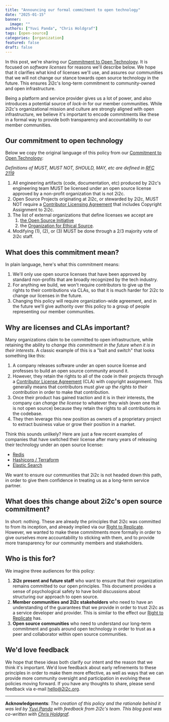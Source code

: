 ```yaml
---
title: "Announcing our formal commitment to open technology"
date: "2025-01-15"
banner:
  image: ""
authors: ["Yuvi Panda", "Chris Holdgraf"]
tags: [open-source]
categories: [organization]
featured: false
draft: false
---
```


In this post, we're sharing our [Commitment to Open Technology](../../../open-technology/index.md). It is focused on _software licenses_ for reasons we'll describe below. We hope that it clarifies what kind of licenses we'll use, and assures our communities that we will not change our stance towards open source technology in the future. This ensures 2i2c's long-term commitment to community-owned and open infrastructure.

Being a platform and service provider gives us a lot of power, and also introduces a potential source of _lock-in_ for our member communities. While 2i2c's organizational mission and culture are strongly aligned with open infrastructure, we believe it's important to encode commitments like these in a formal way to provide both transparency and accountability to our member communities.

## Our commitment to open technology

Below we copy the original language of this policy from our [Commitment to Open Technology](../../../open-technology/index.md):

<!-- TODO: When we switch to MyST, we should embed this rather than copy/paste -->

_Definitions of MUST, MUST NOT, SHOULD, MAY, etc are defined in [RFC 2119](https://tools.ietf.org/html/rfc2119)_

1. All engineering artifacts (code, documentation, etc) produced by 2i2c's engineering team MUST be licensed under an open source license approved by a non-profit organization that is not 2i2c.
2. Open Source Projects originating at 2i2c, or stewarded by 2i2c, MUST NOT require a [Contributor Licensing Agreement](https://en.wikipedia.org/wiki/Contributor_License_Agreement) that includes Copyright Assignment to 2i2c. 
3. The list of external organizations that define licenses we accept are
    1. [the Open Source Initiative](https://opensource.org/)
    2. the [Organization for Ethical Source](https://ethicalsource.dev/). 
4. Modifying (1), (2), or (3) MUST be done through a 2/3 majority vote of 2i2c staff. 

## What does this commitment mean?

In plain language, here's what this commitment means:

1. We'll only use open source licenses that have been approved by standard non-profits that are broadly recognized by the tech industry.
2. For anything we build, we won't require contributors to give up the rights to their contributions via CLAs, so that it is much harder for 2i2c to change our licenses in the future.
3. Changing this policy will require organization-wide agreement, and in the future we'll give authority over this policy to a group of people representing our member communities.

## Why are licenses and CLAs important? 

Many organizations claim to be committed to open infrastructure, while retaining the ability to _change this commitment in the future when it is in their interests_. A classic example of this is a "bait and switch" that looks something like this:

1. A company releases software under an open source license and professes to build an open source community around it.
2. However, they retain the rights to all of the code in their projects through a [Contributor License Agreement](https://en.wikipedia.org/wiki/Contributor_License_Agreement) (CLA) with copyright assignment. This generally means that contributors must _give up the rights to their contribution_ in order to make that contribution.
3. Once their product has gained traction and it is in their interests, the company can _change the license_ to whatever they wish (even one that is not open source) because they retain the rights to all contributions in the codebase.
4. They then leverage this new position as owners of a proprietary project to extract business value or grow their position in a market.

Think this sounds unlikely? Here are just a few recent examples of companies that have switched their license after many years of releasing their technology under an open source license:

- [Redis](https://redis.io/blog/redis-adopts-dual-source-available-licensing/)
- [Hashicorp / Terraform](https://www.hashicorp.com/blog/hashicorp-adopts-business-source-license)
- [Elastic Search](https://en.wikipedia.org/wiki/Elasticsearch#Licensing_changes)

We want to ensure our communities that 2i2c is not headed down this path, in order to give them confidence in treating us as a long-term service partner.

## What does this change about 2i2c's open source commitment?

In short: nothing. These are already the principles that 2i2c was committed to from its inception, and already implied via our [Right to Replicate](../../../right-to-replicate/). However, we wanted to make these commitments more formally in order to give ourselves more accountability to sticking with them, and to provide more transparency for our community members and stakeholders.

## Who is this for?

We imagine three audiences for this policy:

1. **2i2c present and future staff** who want to ensure that their organization remains committed to our open principles. This document provides a sense of psychological safety to have bold discussions about structuring our approach to open source.
2. **Member communities and 2i2c stakeholders** who need to have an understanding of the guarantees that we provide in order to trust 2i2c as a service developer and provider. This is similar to the effect our [Right to Replicate](/right-to-replicate) has.
3. **Open source communities** who need to understand our long-term commitment and goals around open technology in order to trust as a peer and collaborator within open source communities.

## We'd love feedback

We hope that these ideas both clarify our intent and the reason that we think it's important. We'd love feedback about early refinements to these principles in order to make them more effective, as well as ways that we can provide more community oversight and participation in evolving these policies moving forward. If you have any thoughts to share, please send feedback via e-mail [hello@2i2c.org](mailto:hello@2i2c.org).

---

**Acknowledgements**: _The creation of this policy and the rationale behind it was led by [Yuvi Panda](../../../authors/yuvi-panda/) with feedback from 2i2c's team. This blog post was co-written with [Chris Holdgraf](../../../authors/chris-holdgraf)._

